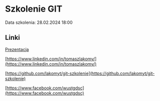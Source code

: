 # Szkolenie GIT

Data szkolenia: 28.02.2024 18:00

## Linki

[Prezentacja](https://docs.google.com/presentation/d/116-tOXmpoOcJFj5fyO75SDBCMy6d0tR8xYtbJov7KPk/edit?usp=sharing)

[https://www.linkedin.com/in/tomaszlakomy/](https://www.linkedin.com/in/tomaszlakomy/)

[https://github.com/lakomyt/git-szkolenie](https://github.com/lakomyt/git-szkolenie)

[https://www.facebook.com/wustgdsc](https://www.facebook.com/wustgdsc)
